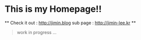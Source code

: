 # This is my Homepage!!

** Check it out : http://jimin.blog
sub page : http://jimin-lee.kr **

> work in progress ...
